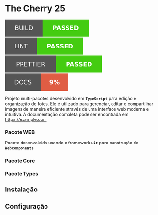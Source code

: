 # The Cherry 25

![Docs](docs/badges/build.svg)
![Docs](docs/badges/lint.svg)
![Docs](docs/badges/prettier.svg)
![Docs](docs/badges/docs.svg)

Projeto multi-pacotes desenvolvido em **`TypeScript`** para edição e organização de fotos. Ele é utilizado para gerenciar, editar e compartilhar imagens de maneira eficiente através de uma interface web moderna e intuitiva. A documentação completa pode ser encontrada em https://example.com

### Pacote WEB

Pacote desenvolvido usando o framework **`Lit`** para construção de **`Webcomponents`**

### Pacote Core

### Pacote Types

## Instalação

## Configuração
